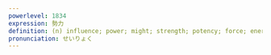 ```yaml
---
powerlevel: 1834
expression: 勢力
definition: (n) influence; power; might; strength; potency; force; energy; (P)
pronunciation: せいりょく
---
```


